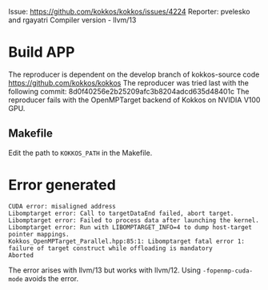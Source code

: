 Issue: https://github.com/kokkos/kokkos/issues/4224
Reporter: pvelesko and rgayatri
Compiler version - llvm/13

# Build APP
The reproducer is dependent on the develop branch of kokkos-source code
https://github.com/kokkos/kokkos
The reproducer was tried last with the following commit: 8d0f40256e2b25209afc3b8204adcd635d48401c
The reproducer fails with the OpenMPTarget backend of Kokkos on NVIDIA V100 GPU.

## Makefile
Edit the path to `KOKKOS_PATH` in the Makefile.

# Error generated

```console
CUDA error: misaligned address
Libomptarget error: Call to targetDataEnd failed, abort target.
Libomptarget error: Failed to process data after launching the kernel.
Libomptarget error: Run with LIBOMPTARGET_INFO=4 to dump host-target pointer mappings.
Kokkos_OpenMPTarget_Parallel.hpp:85:1: Libomptarget fatal error 1: failure of target construct while offloading is mandatory
Aborted
```

The error arises with llvm/13 but works with llvm/12.
Using `-fopenmp-cuda-mode` avoids the error.

